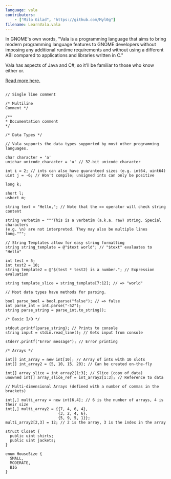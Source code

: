 ```yaml
---
language: vala
contributors:
    - ["Milo Gilad", "https://github.com/Myl0g"]
filename: LearnVala.vala
---
```


In GNOME's own words, "Vala is a programming language that aims to bring modern programming language features to GNOME developers without imposing any additional runtime requirements and without using a different ABI compared to applications and libraries written in C."

Vala has aspects of Java and C#, so it'll be familiar to those who know either or.

[Read more here.](https://wiki.gnome.org/Projects/Vala)

```vala

// Single line comment

/* Multiline
Comment */

/**
* Documentation comment
*/

/* Data Types */

// Vala supports the data types supported by most other programming languages.

char character = 'a'
unichar unicode_character = 'u' // 32-bit unicode character

int i = 2; // ints can also have guaranteed sizes (e.g. int64, uint64)
uint j = -6; // Won't compile; unsigned ints can only be positive

long k;

short l;
ushort m;

string text = "Hello,"; // Note that the == operator will check string content

string verbatim = """This is a verbatim (a.k.a. raw) string. Special characters
(e.g. \n) are not interpreted. They may also be multiple lines long.""";

// String Templates allow for easy string formatting
string string_template = @"$text world"; // "$text" evaluates to "Hello"

int test = 5;
int test2 = 10;
string template2 = @"$(test * test2) is a number."; // Expression evaluation

string template_slice = string_template[7:12]; // => "world"

// Most data types have methods for parsing.

bool parse_bool = bool.parse("false"); // => false
int parse_int = int.parse("-52");
string parse_string = parse_int.to_string();

/* Basic I/O */

stdout.printf(parse_string); // Prints to console
string input = stdin.read_line(); // Gets input from console

stderr.printf("Error message"); // Error printing

/* Arrays */

int[] int_array = new int[10]; // Array of ints with 10 slots
int[] int_array2 = {5, 10, 15, 20}; // Can be created on-the-fly

int[] array_slice = int_array2[1:3]; // Slice (copy of data)
unowned int[] array_slice_ref = int_array2[1:3]; // Reference to data

// Multi-dimensional Arrays (defined with a number of commas in the brackets)

int[,] multi_array = new int[6,4]; // 6 is the number of arrays, 4 is their size
int[,] multi_array2 = {{7, 4, 6, 4},
                       {3, 2, 4, 6},
                       {5, 9, 5, 1}};
multi_array2[2,3] = 12; // 2 is the array, 3 is the index in the array

struct Closet {
  public uint shirts;
  public uint jackets;
}

enum HouseSize {
  SMALL,
  MODERATE,
  BIG
}

```
